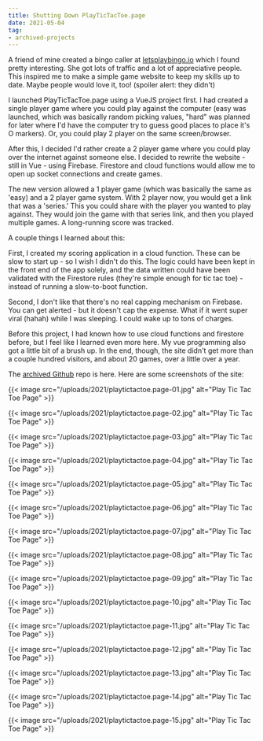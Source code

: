 ```yaml
---
title: Shutting Down PlayTicTacToe.page
date: 2021-05-04
tag:
- archived-projects
---
```

A friend of mine created a bingo caller at [letsplaybingo.io](https://letsplaybingo.io/) which I found pretty interesting. She got lots of traffic and a lot of appreciative people.  This inspired me to make a simple game website to keep my skills up to date. Maybe people would love it, too! (spoiler alert: they didn't)

<!--more-->

I launched PlayTicTacToe.page using a VueJS project first. I had created a single player game where you could play against the computer (easy was launched, which was basically random picking values, "hard" was planned for later where I'd have the computer try to guess good places to place it's O markers).  Or, you could play 2 player on the same screen/browser.

After this, I decided I'd rather create a 2 player game where you could play over the internet against someone else. I decided to rewrite the website - still in Vue - using Firebase. Firestore and cloud functions would allow me to open up socket connections and create games.

The new version allowed a 1 player game (which was basically the same as 'easy) and a 2 player game system.  With 2 player now, you would get a link that was a 'series.'  This you could share with the player you wanted to play against.  They would join the game with that series link, and then you played multiple games. A long-running score was tracked.

A couple things I learned about this:

First, I created my scoring application in a cloud function.  These can be slow to start up - so I wish I didn't do this. The logic could have been kept in the front end of the app solely, and the data written could have been validated with the Firestore rules (they're simple enough for tic tac toe) - instead of running a slow-to-boot function.

Second, I don't like that there's no real capping mechanism on Firebase. You can get alerted - but it doesn't cap the expense. What if it went super viral (hahah) while I was sleeping. I could wake up to tons of charges.

Before this project, I had known how to use cloud functions and firestore before, but I feel like I learned even more here.  My vue programming also got a little bit of a brush up.  In the end, though, the site didn't get more than a couple hundred visitors, and about 20 games, over a little over a year.  

The [archived Github](https://github.com/aaronsaray/playtictactoe.page) repo is here. Here are some screenshots of the site:

{{< image src="/uploads/2021/playtictactoe.page-01.jpg" alt="Play Tic Tac Toe Page" >}}

{{< image src="/uploads/2021/playtictactoe.page-02.jpg" alt="Play Tic Tac Toe Page" >}}

{{< image src="/uploads/2021/playtictactoe.page-03.jpg" alt="Play Tic Tac Toe Page" >}}

{{< image src="/uploads/2021/playtictactoe.page-04.jpg" alt="Play Tic Tac Toe Page" >}}

{{< image src="/uploads/2021/playtictactoe.page-05.jpg" alt="Play Tic Tac Toe Page" >}}

{{< image src="/uploads/2021/playtictactoe.page-06.jpg" alt="Play Tic Tac Toe Page" >}}

{{< image src="/uploads/2021/playtictactoe.page-07.jpg" alt="Play Tic Tac Toe Page" >}}

{{< image src="/uploads/2021/playtictactoe.page-08.jpg" alt="Play Tic Tac Toe Page" >}}

{{< image src="/uploads/2021/playtictactoe.page-09.jpg" alt="Play Tic Tac Toe Page" >}}

{{< image src="/uploads/2021/playtictactoe.page-10.jpg" alt="Play Tic Tac Toe Page" >}}

{{< image src="/uploads/2021/playtictactoe.page-11.jpg" alt="Play Tic Tac Toe Page" >}}

{{< image src="/uploads/2021/playtictactoe.page-12.jpg" alt="Play Tic Tac Toe Page" >}}

{{< image src="/uploads/2021/playtictactoe.page-13.jpg" alt="Play Tic Tac Toe Page" >}}

{{< image src="/uploads/2021/playtictactoe.page-14.jpg" alt="Play Tic Tac Toe Page" >}}

{{< image src="/uploads/2021/playtictactoe.page-15.jpg" alt="Play Tic Tac Toe Page" >}}
